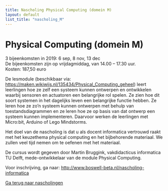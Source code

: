 ```yaml
---
title: Nascholing Physical Computing (domein M)
layout: default
list_title: "nascholing_M"
---
```


# Physical Computing (domein M)
3 bijeenkomsten in 2019: 6 sep, 8 nov, 13 dec <br>
De bijeenkomsten zijn op vrijdagmiddag, van 14.00 – 17.30 uur. <br>
Kosten: 187,50 euro

De lesmodule (beschikbaar via: https://maken.wikiwijs.nl/135434/Physical_Computing_geheel) leert leerlingen hoe ze zelf een systeem kunnen ontwerpen en ontwikkelen waarbij sensoren en actuatoren een belangrijke rol spelen. Ze zien hoe dit soort systemen in het dagelijks leven een belangrijke functie hebben. Ze leren hoe ze zo’n systeem kunnen ontwerpen met behulp van toestandsdiagrammen en ze leren hoe ze op basis van dat ontwerp een systeem kunnen implementeren. Daarvoor werken de leerlingen met Micro:bit, Arduino of Lego Mindstorms.

Het doel van de nascholing is dat u als docent informatica vertrouwd raakt met het keuzethema physical computing en het bijbehorende materiaal. We zullen veel tijd nemen om te oefenen met het materiaal.

De cursus wordt gegeven door Martin Bruggink, vakdidacticus informatica TU Delft, mede-ontwikkelaar van de module Physical Computing.

Voor inschrijving, ga naar: http://www.boswell-beta.nl/nascholing-informatica

[Ga terug naar nascholingen](nascholing.md)
